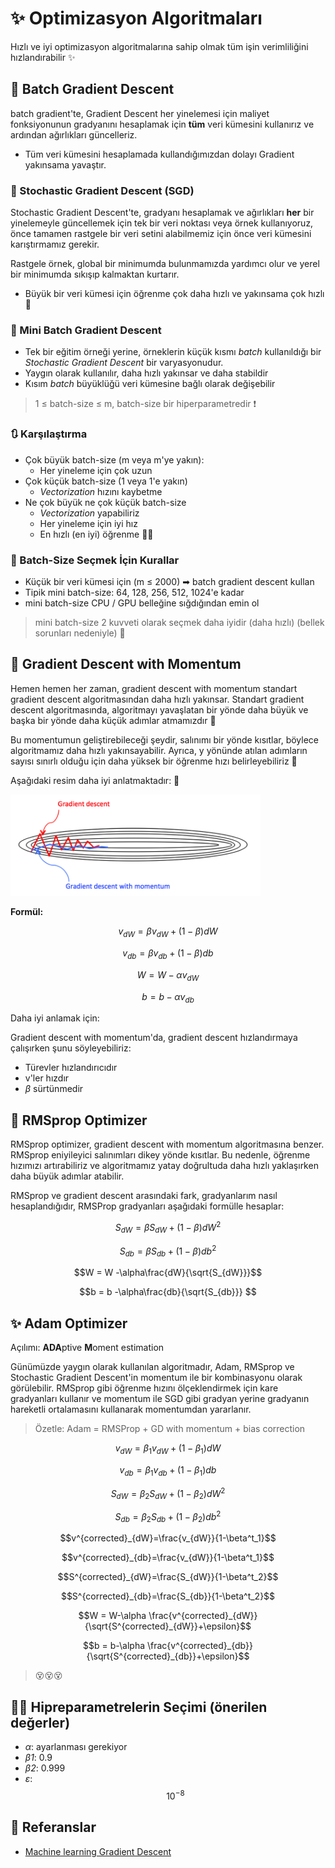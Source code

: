 # ✨ Optimizasyon Algoritmaları
Hızlı ve iyi optimizasyon algoritmalarına sahip olmak tüm işin verimliliğini hızlandırabilir ✨

## 🔩 Batch Gradient Descent
batch gradient'te, Gradient Descent her yinelemesi için maliyet fonksiyonunun gradyanını hesaplamak için **tüm** veri kümesini kullanırız ve ardından ağırlıkları güncelleriz.

* Tüm veri kümesini hesaplamada kullandığımızdan dolayı Gradient yakınsama yavaştır.

### 🎩 Stochastic Gradient Descent (SGD)
Stochastic Gradient Descent'te, gradyanı hesaplamak ve ağırlıkları **her** bir yinelemeyle güncellemek için tek bir veri noktası veya örnek kullanıyoruz, önce tamamen rastgele bir veri setini alabilmemiz için önce veri kümesini karıştırmamız gerekir.

Rastgele örnek, global bir minimumda bulunmamızda yardımcı olur ve yerel bir minimumda sıkışıp kalmaktan kurtarır.

* Büyük bir veri kümesi için öğrenme çok daha hızlı ve yakınsama çok hızlı 🚀

### 🔩 Mini Batch Gradient Descent
- Tek bir eğitim örneği yerine, örneklerin küçük kısmı _batch_ kullanıldığı bir _Stochastic Gradient Descent_ bir varyasyonudur.
- Yaygın olarak kullanılır, daha hızlı yakınsar ve daha stabildir
- Kısım _batch_ büyüklüğü veri kümesine bağlı olarak değişebilir

> 1 ≤ batch-size ≤ m, batch-size bir hiperparametredir ❗

### 🔃 Karşılaştırma

* Çok büyük batch-size (m veya m'ye yakın): 
  * Her yineleme için çok uzun
* Çok küçük batch-size (1 veya 1'e yakın)
  * _Vectorization_ hızını kaybetme
* Ne çok büyük ne çok küçük batch-size
  * _Vectorization_ yapabiliriz
  * Her yineleme için iyi hız
  * En hızlı (en iyi) öğrenme 🤗✨   

### 🚩 Batch-Size Seçmek İçin Kurallar
* Küçük bir veri kümesi için (m ≤ 2000) ➡ batch gradient descent kullan
* Tipik mini batch-size: 64, 128, 256, 512, 1024'e kadar
* mini batch-size CPU / GPU belleğine sığdığından emin ol

> mini batch-size 2 kuvveti olarak seçmek daha iyidir (daha hızlı) (bellek sorunları nedeniyle) 🧐

## 🔩 Gradient Descent with Momentum
Hemen hemen her zaman, gradient descent with momentum standart gradient descent algoritmasından daha hızlı yakınsar. Standart gradient descent algoritmasında, algoritmayı yavaşlatan bir yönde daha büyük ve başka bir yönde daha küçük adımlar atmamızdır 🤕

Bu momentumun geliştirebileceği şeydir, salınımı bir yönde kısıtlar, böylece algoritmamız daha hızlı yakınsayabilir. Ayrıca, y yönünde atılan adımların sayısı sınırlı olduğu için daha yüksek bir öğrenme hızı belirleyebiliriz 🤗

Aşağıdaki resim daha iyi anlatmaktadır: 🧐

<img src="../res/GDvsGDM.png" width="400"  />

**Formül:**

$$v_{dW} = \beta v_{dW }+ (1-\beta)dW$$

$$v_{db} = \beta v_{db }+ (1-\beta)db$$

$$W = W -\alpha v_{dW}$$

$$b = b -\alpha v_{db}$$

Daha iyi anlamak için:

Gradient descent with momentum'da, gradient descent hızlandırmaya çalışırken şunu söyleyebiliriz:
* Türevler hızlandırıcıdır
* v'ler hızdır
* _β_ sürtünmedir

## 🔩 RMSprop Optimizer
RMSprop optimizer, gradient descent with momentum algoritmasına benzer. RMSprop eniyileyici salınımları dikey yönde kısıtlar. Bu nedenle, öğrenme hızımızı artırabiliriz ve algoritmamız yatay doğrultuda daha hızlı yaklaşırken daha büyük adımlar atabilir.

RMSprop ve gradient descent arasındaki fark, gradyanlarım nasıl hesaplandığıdır, RMSProp gradyanları aşağıdaki formülle hesaplar:

$$S_{dW} = \beta S_{dW} + (1-\beta)dW^2$$

$$S_{db} = \beta S_{db} + (1-\beta)db^2$$

$$W = W -\alpha\frac{dW}{\sqrt{S_{dW}}}$$

$$b = b -\alpha\frac{db}{\sqrt{S_{db}}} $$

## ✨ Adam Optimizer

Açılımı: **ADA**ptive **M**oment estimation

Günümüzde yaygın olarak kullanılan algoritmadır, Adam, RMSprop ve Stochastic Gradient Descent'in momentum ile bir kombinasyonu olarak görülebilir. RMSprop gibi öğrenme hızını ölçeklendirmek için kare gradyanları kullanır ve momentum ile SGD gibi gradyan yerine gradyanın hareketli ortalamasını kullanarak momentumdan yararlanır.

> Özetle: Adam = RMSProp + GD with momentum + bias correction

$$v_{dW}=\beta_1v_{dW}+ (1-\beta_1)dW$$

$$v_{db}=\beta_1v_{db}+ (1-\beta_1)db$$

$$S_{dW}=\beta_2S_{dW}+ (1-\beta_2)dW^2$$

$$S_{db}=\beta_2S_{db}+ (1-\beta_2)db^2$$

$$v^{corrected}_{dW}=\frac{v_{dW}}{1-\beta^t_1}$$

$$v^{corrected}_{db}=\frac{v_{dW}}{1-\beta^t_1}$$

$$S^{corrected}_{dW}=\frac{S_{dW}}{1-\beta^t_2}$$

$$S^{corrected}_{db}=\frac{S_{db}}{1-\beta^t_2}$$

$$W = W-\alpha \frac{v^{corrected}_{dW}}{\sqrt{S^{corrected}_{dW}}+\epsilon}$$

$$b = b-\alpha \frac{v^{corrected}_{db}}{\sqrt{S^{corrected}_{db}}+\epsilon}$$

> 😵😵😵

## 👩‍🏫 Hipreparametrelerin Seçimi (önerilen değerler)
* _α_: ayarlanması gerekiyor
* _β1_: 0.9
* _β2_: 0.999
* _ε_: $$10^{-8}$$

## 🧐 Referanslar
* [Machine learning Gradient Descent](https://medium.com/datadriveninvestor/gradient-descent-5a13f385d403)